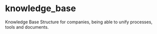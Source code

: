 # knowledge_base
Knowledge Base Structure for companies, being able to unify processes, tools and documents.
